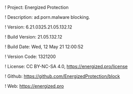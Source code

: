 ! Project: Energized Protection

! Description: ad.porn.malware blocking.

! Version: 6.21.0325.21.05.132.12

! Build Version: 21.05.132.12

! Build Date: Wed, 12 May 21 12:00:52

! Version Code: 1321200

! License: CC BY-NC-SA 4.0, https://energized.pro/license

! Github: https://github.com/EnergizedProtection/block

! Web: https://energized.pro

